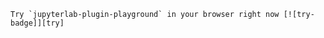 ```{hint}
Try `jupyterlab-plugin-playground` in your browser right now [![try-badge]][try]
```

[try]: lite/lab/index.html?path=example.ts
[try-badge]: https://jupyterlite.rtfd.io/en/latest/_static/badge.svg


```{include} ../README.md
```
